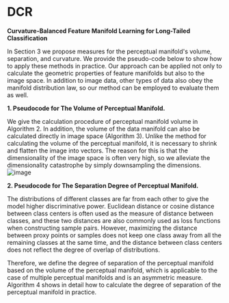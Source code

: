 # DCR
**Curvature-Balanced Feature Manifold Learning for Long-Tailed Classification**

In Section 3 we propose measures for the perceptual manifold's volume, separation, and curvature. We provide the pseudo-code below to show how to apply these methods in practice. Our approach can be applied not only to calculate the geometric properties of feature manifolds but also to the image space. In addition to image data, other types of data also obey the manifold distribution law, so our method can be employed to evaluate them as well.

**1. Pseudocode for The Volume of Perceptual Manifold.**

We give the calculation procedure of perceptual manifold volume in Algorithm 2. In addition, the volume of the data manifold can also be calculated directly in image space (Algorithm 3). Unlike the method for calculating the volume of the perceptual manifold, it is necessary to shrink and flatten the image into vectors. The reason for this is that the dimensionality of the image space is often very high, so we alleviate the dimensionality catastrophe by simply downsampling the dimensions.
![image](https://user-images.githubusercontent.com/31196857/199918189-f0702dd2-4dbb-4236-af64-a0ec206b57a6.png)


**2. Pseudocode for The Separation Degree of Perceptual Manifold.**

The distributions of different classes are far from each other to give the model higher discriminative power. Euclidean distance or cosine distance between class centers is often used as the measure of distance between classes, and these two distances are also commonly used as loss functions when constructing sample pairs. However, maximizing the distance between proxy points or samples does not keep one class away from all the remaining classes at the same time, and the distance between class centers does not reflect the degree of overlap of distributions.

Therefore, we define the degree of separation of the perceptual manifold based on the volume of the perceptual manifold, which is applicable to the case of multiple perceptual manifolds and is an asymmetric measure. Algorithm 4 shows in detail how to calculate the degree of separation of the perceptual manifold in practice. 
